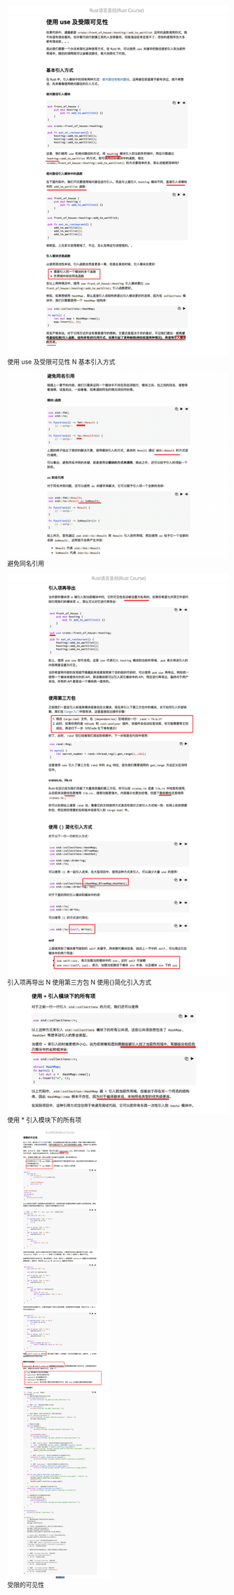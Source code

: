 ![](./img/2022-08-17-10-55-47.png)  
使用 use 及受限可见性 N 基本引入方式

![](./img/2022-08-17-10-58-54.png)  
避免同名引用

![](./img/2022-08-17-11-09-19.png)  
引入项再导出 N 使用第三方包 N 使用{}简化引入方式

![](./img/2022-08-17-11-11-53.png)  
使用 \* 引入模块下的所有项

![](./img/2022-08-17-11-30-58.png)  
受限的可见性
